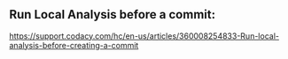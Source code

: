 #

## Run Local Analysis before a commit: 
https://support.codacy.com/hc/en-us/articles/360008254833-Run-local-analysis-before-creating-a-commit
